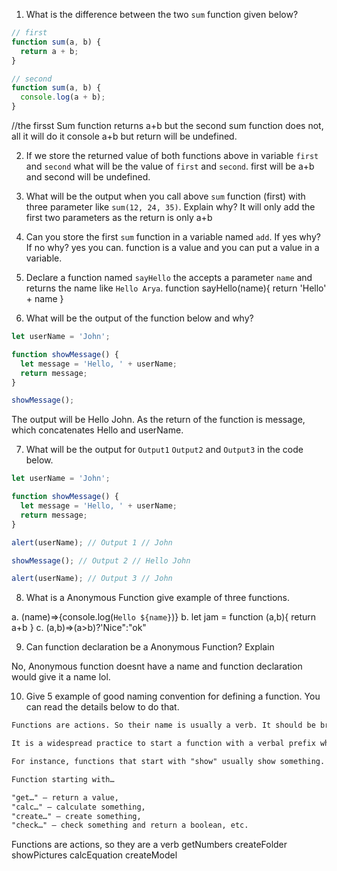 1. What is the difference between the two `sum` function given below?

```js
// first
function sum(a, b) {
  return a + b;
}

// second
function sum(a, b) {
  console.log(a + b);
}
```
//the firsst Sum function returns a+b but the second sum function does not, all it will do it console a+b but return will be undefined.

2. If we store the returned value of both functions above in variable `first` and `second` what will be the value of `first` and `second`.
first will be a+b and second will be undefined.

3. What will be the output when you call above `sum` function (first) with three parameter like `sum(12, 24, 35)`. Explain why?
It will only add the first two parameters as the return is only a+b

4. Can you store the first `sum` function in a variable named `add`. If yes why? If no why?
yes you can. function is a value and you can put a value in a variable. 

5. Declare a function named `sayHello` the accepts a parameter `name` and returns the name like `Hello Arya`.
function sayHello(name){
  return 'Hello' + name
}

6. What will be the output of the function below and why?

```js
let userName = 'John';

function showMessage() {
  let message = 'Hello, ' + userName;
  return message;
}

showMessage();
```
The output will be Hello John. As the return of the function is message, which concatenates Hello and userName.

7. What will be the output for `Output1` `Output2` and `Output3` in the code below.

```js
let userName = 'John';

function showMessage() {
  let message = 'Hello, ' + userName;
  return message;
}

alert(userName); // Output 1 // John

showMessage(); // Output 2 // Hello John

alert(userName); // Output 3 // John
```

8. What is a Anonymous Function give example of three functions.

a. (name)=>{console.log(`Hello ${name}`)}
b. let jam = function (a,b){
  return a+b
}
c. (a,b)=>(a>b)?'Nice":"ok"

9. Can function declaration be a Anonymous Function? Explain

No, Anonymous function doesnt have a name and function declaration would give it a name lol.

10. Give 5 example of good naming convention for defining a function. You can read the details below to do that.

```md
Functions are actions. So their name is usually a verb. It should be brief, as accurate as possible and describe what the function does, so that someone reading the code gets an indication of what the function does.

It is a widespread practice to start a function with a verbal prefix which vaguely describes the action. There must be an agreement within the team on the meaning of the prefixes.

For instance, functions that start with "show" usually show something.

Function starting with…

"get…" – return a value,
"calc…" – calculate something,
"create…" – create something,
"check…" – check something and return a boolean, etc.
```
Functions are actions, so they are a verb
getNumbers
createFolder
showPictures
calcEquation
createModel